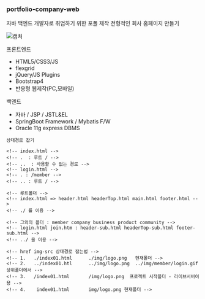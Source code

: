 ### portfolio-company-web

자바 백엔드 개발자로 취업하기 위한 포폴 제작
전형적인 회사 홈페이지 만들기

![캡처](https://user-images.githubusercontent.com/36612384/177496819-496bec16-7223-42e7-a72f-8086cfde9450.PNG)

프론트엔드
- HTML5/CSS3/JS
- flexgrid
- jQuery/JS Plugins
- Bootstrap4 
- 반응형 웹제작(PC,모바일)

백엔드
- 자바 / JSP / JSTL&EL
- SpringBoot Framework / Mybatis F/W
- Oracle 11g express DBMS


```
상대경로 잡기

<!-- index.html -->
<!-- .  : 루트 / -->
<!-- ..  : 사용할 수 없는 경로 -->
<!-- login.html -->
<!-- . : /member -->
<!-- .. : 루트 / -->

<!-- 루트폴더 -->
<!-- index.html => header.html headerTop.html main.html footer.html -->
<!-- ./ 를 이용 -->

<!-- 그외의 폴더 : member company business product community -->
<!-- login.html join.htm : header-sub.html headerTop-sub.html footer-sub.html -->
<!-- ../ 을 이용 -->

<!-- href img-src 상대경로 잡는법 -->
<!-- 1.   ./index01.html      ./img/logo.png   현재폴더 -->
<!-- 2.   ../index01.htl      ../img/logo.png  ../img/member/login.gif 상위폴더에서 -->
<!-- 3.   /index01.html       /img/logo.png  프로젝트 시작폴더 - 라이브서버이용 -->
<!-- 4.    index01.html       img/logo.png 현재폴더 -->
```
